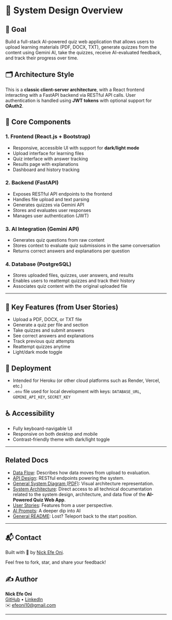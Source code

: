 # 🧱 System Design Overview

## 🎯 Goal
Build a full-stack AI-powered quiz web application that allows users to upload learning materials (PDF, DOCX, TXT), generate quizzes from the content using Gemini AI, take the quizzes, receive AI-evaluated feedback, and track their progress over time.

## 🗂️ Architecture Style
This is a **classic client-server architecture**, with a React frontend interacting with a FastAPI backend via RESTful API calls. User authentication is handled using **JWT tokens** with optional support for **OAuth2**.

## 🔧 Core Components

### 1. Frontend (React.js + Bootstrap)
- Responsive, accessible UI with support for **dark/light mode**
- Upload interface for learning files
- Quiz interface with answer tracking
- Results page with explanations
- Dashboard and history tracking

### 2. Backend (FastAPI)
- Exposes RESTful API endpoints to the frontend
- Handles file upload and text parsing
- Generates quizzes via Gemini API
- Stores and evaluates user responses
- Manages user authentication (JWT)

### 3. AI Integration (Gemini API)
- Generates quiz questions from raw content
- Stores context to evaluate quiz submissions in the same conversation
- Returns correct answers and explanations per question

### 4. Database (PostgreSQL)
- Stores uploaded files, quizzes, user answers, and results
- Enables users to reattempt quizzes and track their history
- Associates quiz content with the original uploaded file

---

## 📌 Key Features (from User Stories)
- Upload a PDF, DOCX, or TXT file
- Generate a quiz per file and section
- Take quizzes and submit answers
- See correct answers and explanations
- Track previous quiz attempts
- Reattempt quizzes anytime
- Light/dark mode toggle

## 🚀 Deployment
- Intended for Heroku (or other cloud platforms such as Render, Vercel, etc.)
- `.env` file used for local development with keys: `DATABASE_URL`, `GEMINI_API_KEY`, `SECRET_KEY`

## ♿ Accessibility
- Fully keyboard-navigable UI
- Responsive on both desktop and mobile
- Contrast-friendly theme with dark/light toggle

---

## Related Docs

- [Data Flow](./data_flow.md): Describes how data moves from upload to evaluation.
- [API Design](./api_design.md): RESTful endpoints powering the system.
- [General System Diagram (PDF)](../diagrams/general_system_flow.pdf): Visual architecture representation.
- [System Architecture](../README_architecture.md): Direct access to all technical documentation related to the system design, architecture, and data flow of the **AI-Powered Quiz Web App**.
- [User Stories](../user_stories/20250409_143339_user_story.txt): Features from a user perspective.
- [AI Prompts](../../ai_prompts/README.md): A deeper dip into AI
- [General README](../../README.md): Lost? Teleport back to the start position. 

---

## 📬 Contact
Built with 💙 by [Nick Efe Oni](mailto:efeoni10@gmail.com).

Feel free to fork, star, and share your feedback!

## ✍️ Author

**Nick Efe Oni**  
[GitHub](https://github.com/VictoriousWealth) • [LinkedIn](https://www.linkedin.com/in/nick-efe-oni)  
✉️ [efeoni10@gmail.com](mailto:efeoni10@gmail.com)

---
